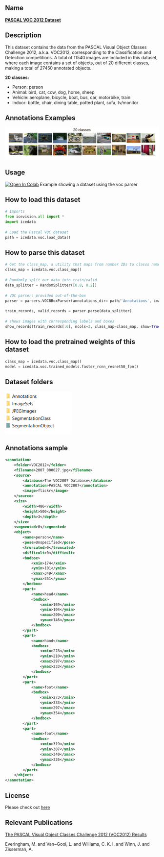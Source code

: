 ## Name
[**PASCAL VOC 2012 Dataset**](http://host.robots.ox.ac.uk/pascal/VOC/)

## Description
This dataset contains the data from the PASCAL Visual Object Classes Challenge 2012, a.k.a. VOC2012, corresponding to the Classification and Detection competitions. A total of 11540 images are included in this dataset, where each image contains a set of objects, out of 20 different classes, making a total of 27450 annotated objects.

**20 classes:**

- Person: person
- Animal: bird, cat, cow, dog, horse, sheep
- Vehicle: aeroplane, bicycle, boat, bus, car, motorbike, train
- Indoor: bottle, chair, dining table, potted plant, sofa, tv/monitor

## Annotations Examples
![image](images/voc_annotations.png)

## Usage 
<a href="https://colab.research.google.com/github/airctic/icedata/blob/master/notebooks/how_train_dataset.ipynb" target="_parent"><img src="https://colab.research.google.com/assets/colab-badge.svg" alt="Open In Colab"/></a> Example showing a dataset using the voc parser


## How to load this dataset
```python
# Imports
from icevision.all import *
import icedata

# Load the Pascal VOC dataset
path = icedata.voc.load_data()
```

## How to parse this dataset
```python
# Get the class_map, a utility that maps from number IDs to classs names
class_map = icedata.voc.class_map()

# Randomly split our data into train/valid
data_splitter = RandomSplitter([0.8, 0.2])

# VOC parser: provided out-of-the-box
parser = parsers.VOCBBoxParser(annotations_dir= path/'Annotations', images_dir = path/'JPEGImages', class_map=class_map)

train_records, valid_records = parser.parse(data_splitter)

# shows images with corresponding labels and boxes
show_records(train_records[:6], ncols=3, class_map=class_map, show=True)
```

## How to load the pretrained weights of this dataset
```python
class_map = icedata.voc.class_map()
model = icedata.voc.trained_models.faster_rcnn_resnet50_fpn()
```

## Dataset folders
![image](images/voc_folders.png)

## Annotations sample
```xml
<annotation>
	<folder>VOC2012</folder>
	<filename>2007_000027.jpg</filename>
	<source>
		<database>The VOC2007 Database</database>
		<annotation>PASCAL VOC2007</annotation>
		<image>flickr</image>
	</source>
	<size>
		<width>486</width>
		<height>500</height>
		<depth>3</depth>
	</size>
	<segmented>0</segmented>
	<object>
		<name>person</name>
		<pose>Unspecified</pose>
		<truncated>0</truncated>
		<difficult>0</difficult>
		<bndbox>
			<xmin>174</xmin>
			<ymin>101</ymin>
			<xmax>349</xmax>
			<ymax>351</ymax>
		</bndbox>
		<part>
			<name>head</name>
			<bndbox>
				<xmin>169</xmin>
				<ymin>104</ymin>
				<xmax>209</xmax>
				<ymax>146</ymax>
			</bndbox>
		</part>
		<part>
			<name>hand</name>
			<bndbox>
				<xmin>278</xmin>
				<ymin>210</ymin>
				<xmax>297</xmax>
				<ymax>233</ymax>
			</bndbox>
		</part>
		<part>
			<name>foot</name>
			<bndbox>
				<xmin>273</xmin>
				<ymin>333</ymin>
				<xmax>297</xmax>
				<ymax>354</ymax>
			</bndbox>
		</part>
		<part>
			<name>foot</name>
			<bndbox>
				<xmin>319</xmin>
				<ymin>307</ymin>
				<xmax>340</xmax>
				<ymax>326</ymax>
			</bndbox>
		</part>
	</object>
</annotation>
```

## License
Please check out [here](http://host.robots.ox.ac.uk/pascal/VOC/)

## Relevant Publications
[The PASCAL Visual Object Classes Challenge 2012 (VOC2012) Results](http://www.pascal-network.org/challenges/VOC/voc2012/workshop/index.html)

Everingham, M. and Van~Gool, L. and Williams, C. K. I. and Winn, J. and Zisserman, A.
